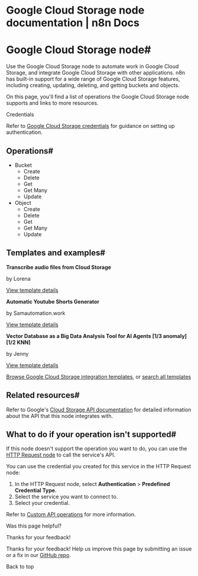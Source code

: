 # Google Cloud Storage node documentation | n8n Docs

[ ](https://github.com/n8n-io/n8n-docs/edit/main/docs/integrations/builtin/app-nodes/n8n-nodes-base.googlecloudstorage.md "Edit this page")

# Google Cloud Storage node#

Use the Google Cloud Storage node to automate work in Google Cloud Storage, and integrate Google Cloud Storage with other applications. n8n has built-in support for a wide range of Google Cloud Storage features, including creating, updating, deleting, and getting buckets and objects. 

On this page, you'll find a list of operations the Google Cloud Storage node supports and links to more resources.

Credentials

Refer to [Google Cloud Storage credentials](../../credentials/google/) for guidance on setting up authentication. 

## Operations#

  * Bucket
    * Create
    * Delete
    * Get
    * Get Many
    * Update
  * Object
    * Create
    * Delete
    * Get
    * Get Many
    * Update

## Templates and examples#

**Transcribe audio files from Cloud Storage**

by Lorena

[View template details](https://n8n.io/workflows/1394-transcribe-audio-files-from-cloud-storage/)

**Automatic Youtube Shorts Generator**

by Samautomation.work

[View template details](https://n8n.io/workflows/2856-automatic-youtube-shorts-generator/)

**Vector Database as a Big Data Analysis Tool for AI Agents [1/3 anomaly][1/2 KNN]**

by Jenny 

[View template details](https://n8n.io/workflows/2654-vector-database-as-a-big-data-analysis-tool-for-ai-agents-13-anomaly12-knn/)

[Browse Google Cloud Storage integration templates](https://n8n.io/integrations/google-cloud-storage/), or [search all templates](https://n8n.io/workflows/)

## Related resources#

Refer to Google's [Cloud Storage API documentation](https://cloud.google.com/storage/docs/apis) for detailed information about the API that this node integrates with.

## What to do if your operation isn't supported#

If this node doesn't support the operation you want to do, you can use the [HTTP Request node](../../core-nodes/n8n-nodes-base.httprequest/) to call the service's API.

You can use the credential you created for this service in the HTTP Request node: 

  1. In the HTTP Request node, select **Authentication** > **Predefined Credential Type**.
  2. Select the service you want to connect to.
  3. Select your credential.

Refer to [Custom API operations](../../../custom-operations/) for more information.

Was this page helpful? 

Thanks for your feedback! 

Thanks for your feedback! Help us improve this page by submitting an issue or a fix in our [GitHub repo](https://github.com/n8n-io/n8n-docs). 

Back to top